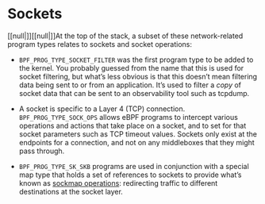 # Sockets

[[null|]][[null|]]At the top of the stack, a subset of these network-related program types relates to sockets and socket operations:

*   `BPF_PROG_TYPE_SOCKET_FILTER` was the first program type to be added to the kernel. You probably guessed from the name that this is used for socket filtering, but what’s less obvious is that this doesn’t mean filtering data being sent to or from an application. It’s used to filter a _copy_ of socket data that can be sent to an observability tool such as tcpdump.
    
*   A socket is specific to a Layer 4 (TCP) connection. `BPF_PROG_TYPE_SOCK_OPS` allows eBPF programs to intercept various operations and actions that take place on a socket, and to set for that socket parameters such as TCP timeout values. Sockets only exist at the endpoints for a connection, and not on any middleboxes that they might pass through.
    
*   `BPF_PROG_TYPE_SK_SKB` programs are used in conjunction with a special map type that holds a set of references to sockets to provide what’s known as [sockmap operations](https://oreil.ly/0Enuo): redirecting traffic to different destinations at the socket layer.